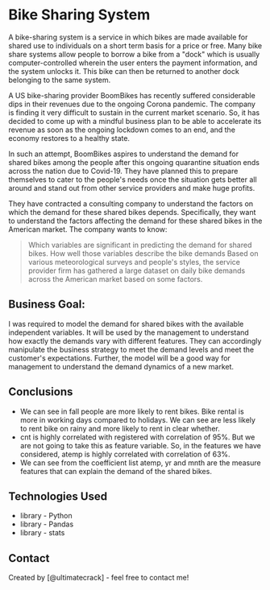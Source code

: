 # Bike Sharing System
A bike-sharing system is a service in which bikes are made available for shared use to individuals on a short term basis for a price or free. Many bike share systems allow people to borrow a bike from a "dock" which is usually computer-controlled wherein the user enters the payment information, and the system unlocks it. This bike can then be returned to another dock belonging to the same system.


A US bike-sharing provider BoomBikes has recently suffered considerable dips in their revenues due to the ongoing Corona pandemic. The company is finding it very difficult to sustain in the current market scenario. So, it has decided to come up with a mindful business plan to be able to accelerate its revenue as soon as the ongoing lockdown comes to an end, and the economy restores to a healthy state. 


In such an attempt, BoomBikes aspires to understand the demand for shared bikes among the people after this ongoing quarantine situation ends across the nation due to Covid-19. They have planned this to prepare themselves to cater to the people's needs once the situation gets better all around and stand out from other service providers and make huge profits.


They have contracted a consulting company to understand the factors on which the demand for these shared bikes depends. Specifically, they want to understand the factors affecting the demand for these shared bikes in the American market. The company wants to know:

>Which variables are significant in predicting the demand for shared bikes.
>How well those variables describe the bike demands
Based on various meteorological surveys and people's styles, the service provider firm has gathered a large dataset on daily bike demands across the American market based on some factors. 

## Business Goal:
 I was required to model the demand for shared bikes with the available independent variables. It will be used by the management to understand how exactly the demands vary with different features. They can accordingly manipulate the business strategy to meet the demand levels and meet the customer's expectations. Further, the model will be a good way for management to understand the demand dynamics of a new market. 

<!-- You don't have to answer all the questions - just the ones relevant to your project. -->

## Conclusions
- We can see in fall people are more likely to rent bikes. Bike rental is more in working days compared to holidays. We can see are less likely to rent bike on rainy and more likely to rent in clear whether.
- cnt is highly correlated with registered with correlation of 95%. But we are not going to take this as feature variable. So, in the features we have considered, atemp is highly correlated with correlation of 63%.
- We can see from the coefficient list atemp, yr and mnth are the measure features that can explain the demand of the shared bikes.

<!-- You don't have to answer all the questions - just the ones relevant to your project. -->


## Technologies Used
- library - Python
- library - Pandas
- library - stats

<!-- As the libraries versions keep on changing, it is recommended to mention the version of library used in this project -->



## Contact
Created by [@ultimatecrack] - feel free to contact me!


<!-- Optional -->
<!-- ## License -->
<!-- This project is open source and available under the [... License](). -->

<!-- You don't have to include all sections - just the one's relevant to your project -->